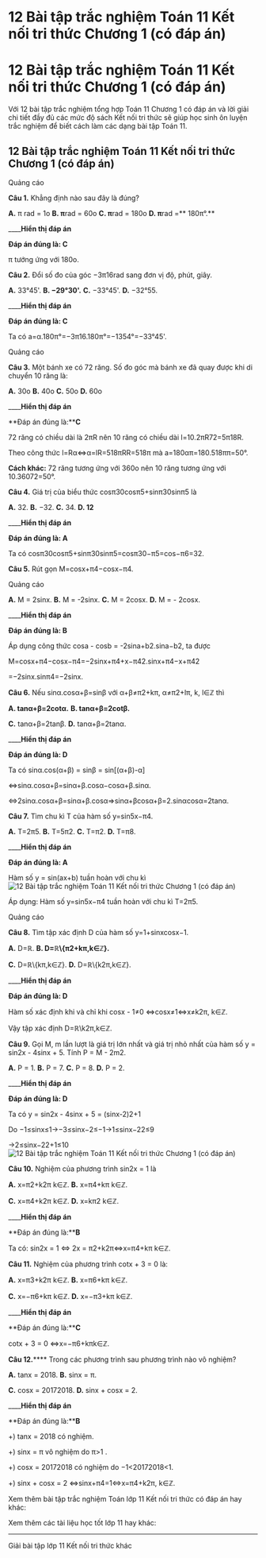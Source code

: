 # 12 Bài tập trắc nghiệm Toán 11 Kết nối tri thức Chương 1 (có đáp án)

# 12 Bài tập trắc nghiệm Toán 11 Kết nối tri thức Chương 1 (có đáp án)

Với 12 bài tập trắc nghiệm tổng hợp Toán 11 Chương 1 có đáp án và lời giải chi tiết đầy đủ các mức độ sách Kết nối tri thức sẽ giúp học sinh ôn luyện trắc nghiệm để biết cách làm các dạng bài tập Toán 11.

## 12 Bài tập trắc nghiệm Toán 11 Kết nối tri thức Chương 1 (có đáp án)

Quảng cáo

**Câu 1.** Khẳng định nào sau đây là đúng?

**A.** π rad = 1o **B. π**rad = 60o **C. π**rad = 180o **D. π**rad =** 180π°.**

____**Hiển thị đáp án**

**Đáp án đúng là: C**

π tướng ứng với 180o.

**Câu 2.** Đổi số đo của góc −3π16rad sang đơn vị độ, phút, giây.

**A.** 33°45'. **B. −29°30'.** **C.** −33°45'. **D.** −32°55.

____**Hiển thị đáp án**

**Đáp án đúng là: C**

Ta có a=α.180π°=−3π16.180π°=−1354°=−33°45'.

Quảng cáo

**Câu 3.** Một bánh xe có 72 răng. Số đo góc mà bánh xe đã quay được khi di chuyển 10 răng là:

**A.** 30o **B.** 40o  **C.** 50o  **D.** 60o

____**Hiển thị đáp án**

**Đáp án đúng là:****C**

72 răng có chiều dài là 2πR nên 10 răng có chiều dài l=10.2πR72=5π18R.

Theo công thức l=Rα⇔α=lR=518πRR=518π mà a=180απ=180.518ππ=50°.

**Cách khác:** 72 răng tương ứng với 360o nên 10 răng tương ứng với 10.36072=50°.

**Câu 4.** Giá trị của biểu thức cosπ30cosπ5+sinπ30sinπ5 là

**A.** 32. **B.** −32. **C.** 34. **D. 12**

____**Hiển thị đáp án**

**Đáp án đúng là: A**

Ta có cosπ30cosπ5+sinπ30sinπ5=cosπ30−π5=cos−π6=32.

**Câu 5.** Rút gọn M=cosx+π4−cosx−π4.

Quảng cáo

**A.** M = 2sinx. **B.** M = -2sinx. **C.** M = 2cosx. **D.** M = - 2cosx.

____**Hiển thị đáp án**

**Đáp án đúng là: B**

Áp dụng công thức cosa - cosb = -2sina+b2.sina−b2, ta được

M=cosx+π4−cosx−π4=−2sinx+π4+x−π42.sinx+π4−x+π42

=−2sinx.sinπ4=−2sinx.

**Câu 6.** Nếu sinα.cosα+β=sinβ với α+β≠π2+kπ, α≠π2+lπ, k, l∈ℤ thì

**A. tanα+β=2cotα.** **B. tanα+β=2cotβ.**

**C.** tanα+β=2tanβ. **D.** tanα+β=2tanα.

____**Hiển thị đáp án**

**Đáp án đúng là: D**

Ta có sinα.cos(α+β) = sinβ = sin[(α+β)-α]

⇔sinα.cosα+β=sinα+β.cosα−cosα+β.sinα.

⇔2sinα.cosα+β=sinα+β.cosα⇒sinα+βcosα+β=2.sinαcosα=2tanα.

**Câu 7.** Tìm chu kì T của hàm số y=sin5x−π4.

**A.** T=2π5. **B.** T=5π2. **C.** T=π2. **D.** T=π8.

____**Hiển thị đáp án**

**Đáp án đúng là: A**

Hàm số y = sin(ax+b) tuần hoàn với chu kì ![12 Bài tập trắc nghiệm Toán 11 Kết nối tri thức Chương 1 \(có đáp án\)](https://vietjack.com/toan-11-kn/images/trac-nghiem-bai-tap-cuoi-chuong-1-194291.PNG)

Áp dụng: Hàm số y=sin5x−π4 tuần hoàn với chu kì T=2π5.

Quảng cáo

**Câu 8.** Tìm tập xác định D của hàm số y=1+sinxcosx−1.

**A.** D=ℝ. **B. D=ℝ\\{π2+kπ,k∈ℤ}.**

**C.** D=ℝ\\{kπ,k∈ℤ}. **D.** D=ℝ\\{k2π,k∈ℤ}.

____**Hiển thị đáp án**

**Đáp án đúng là: D**

Hàm số xác định khi và chỉ khi cosx - 1≠0 ⇔cosx≠1⇔x≠k2π, k∈ℤ.

Vậy tập xác định D=ℝ\k2π,k∈ℤ.

**Câu 9.** Gọi M, m lần lượt là giá trị lớn nhất và giá trị nhỏ nhất của hàm số y = sin2x - 4sinx + 5. Tính P = M - 2m2.

**A.** P = 1. **B.** P = 7. **C.** P = 8. **D.** P = 2.

____**Hiển thị đáp án**

**Đáp án đúng là: D**

Ta có y = sin2x - 4sinx + 5 = (sinx-2)2+1

Do −1≤sinx≤1→−3≤sinx−2≤−1→1≤sinx−22≤9

→2≤sinx−22+1≤10![12 Bài tập trắc nghiệm Toán 11 Kết nối tri thức Chương 1 \(có đáp án\)](https://vietjack.com/toan-11-kn/images/trac-nghiem-bai-tap-cuoi-chuong-1-194293.PNG)

**Câu 10.** Nghiệm của phương trình sin2x = 1 là

**A.** x=π2+k2π k∈ℤ. **B.** x=π4+kπ k∈ℤ.

**C.** x=π4+k2π k∈ℤ. **D.** x=kπ2 k∈ℤ.

____**Hiển thị đáp án**

**Đáp án đúng là:****B**

Ta có: sin2x = 1 ⇔ 2x = π2+k2π⇔x=π4+kπ k∈ℤ.

**Câu 11.** Nghiệm của phương trình cotx + 3 = 0 là:

**A.** x=π3+k2π k∈ℤ. **B.** x=π6+kπ k∈ℤ. 

**C.** x=−π6+kπ k∈ℤ. **D.** x=−π3+kπ k∈ℤ.

____**Hiển thị đáp án**

**Đáp án đúng là:****C**

cotx + 3 = 0 ⇔x=−π6+kπk∈ℤ.

**Câu 12.****** Trong các phương trình sau phương trình nào vô nghiệm?

**A.** tanx = 2018. **B.** sinx = π. 

**C.** cosx = 20172018. **D.** sinx + cosx = 2.

____**Hiển thị đáp án**

**Đáp án đúng là:****B**

+) tanx = 2018 có nghiệm.

+) sinx = π vô nghiệm do π>1 .

+) cosx = 20172018 có nghiệm do −1<20172018<1.

+) sinx + cosx = 2 ⇔sinx+π4=1⇔x=π4+k2π, k∈ℤ.

Xem thêm bài tập trắc nghiệm Toán lớp 11 Kết nối tri thức có đáp án hay khác:

Xem thêm các tài liệu học tốt lớp 11 hay khác:

* * *

Giải bài tập lớp 11 Kết nối tri thức khác
